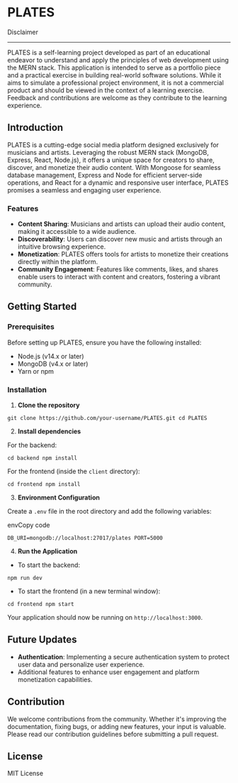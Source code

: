 PLATES
======

Disclaimer

------------

PLATES is a self-learning project developed as part of an educational endeavor to understand and apply the principles of web development using the MERN stack. This application is intended to serve as a portfolio piece and a practical exercise in building real-world software solutions. While it aims to simulate a professional project environment, it is not a commercial product and should be viewed in the context of a learning exercise. Feedback and contributions are welcome as they contribute to the learning experience.

Introduction
------------

PLATES is a cutting-edge social media platform designed exclusively for musicians and artists. Leveraging the robust MERN stack (MongoDB, Express, React, Node.js), it offers a unique space for creators to share, discover, and monetize their audio content. With Mongoose for seamless database management, Express and Node for efficient server-side operations, and React for a dynamic and responsive user interface, PLATES promises a seamless and engaging user experience.

### Features

*   **Content Sharing**: Musicians and artists can upload their audio content, making it accessible to a wide audience.
*   **Discoverability**: Users can discover new music and artists through an intuitive browsing experience.
*   **Monetization**: PLATES offers tools for artists to monetize their creations directly within the platform.
*   **Community Engagement**: Features like comments, likes, and shares enable users to interact with content and creators, fostering a vibrant community.

Getting Started
---------------

### Prerequisites

Before setting up PLATES, ensure you have the following installed:

*   Node.js (v14.x or later)
*   MongoDB (v4.x or later)
*   Yarn or npm

### Installation

1.  **Clone the repository**



`git clone https://github.com/your-username/PLATES.git cd PLATES`

2.  **Install dependencies**

For the backend:



`cd backend npm install`

For the frontend (inside the `client` directory):



`cd frontend npm install`

3.  **Environment Configuration**

Create a `.env` file in the root directory and add the following variables:

envCopy code

`DB_URI=mongodb://localhost:27017/plates PORT=5000`

4.  **Run the Application**

*   To start the backend:



`npm run dev`

*   To start the frontend (in a new terminal window):


`cd frontend npm start`

Your application should now be running on `http://localhost:3000`.

Future Updates
--------------

*   **Authentication**: Implementing a secure authentication system to protect user data and personalize user experience.
*   Additional features to enhance user engagement and platform monetization capabilities.

Contribution
------------

We welcome contributions from the community. Whether it's improving the documentation, fixing bugs, or adding new features, your input is valuable. Please read our contribution guidelines before submitting a pull request.

License
-------

MIT License

